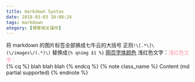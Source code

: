 ```yaml
---
title: markdown Syntax
date: 2018-03-03 10:08:24
tags: markdown
ategory: [博客相关操作]
---
```

将 markdown 的图片标签全部换成七牛云的大括号
正则`!\[.*\]\(\/images\/(.*)\)` 替换成`{% qnimg $1 %}`
[网页字体颜色](http://www.w3school.com.cn/tags/html_ref_colornames.asp)
浅红色文字：<font color="#FF98AA">浅红色文字：</font><br /> 
{% cq %} blah blah blah {% endcq %}
{% note class_name %} Content (md partial supported) {% endnote %}